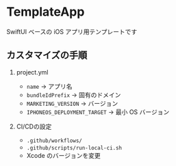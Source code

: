 # TemplateApp

SwiftUI ベースの iOS アプリ用テンプレートです

## カスタマイズの手順

1. project.yml  
   - `name` → アプリ名  
   - `bundleIdPrefix` → 固有のドメイン
   - `MARKETING_VERSION` → バージョン  
   - `IPHONEOS_DEPLOYMENT_TARGET` → 最小 OS バージョン

2. CI/CDの設定  
   - `.github/workflows/`
   - `.github/scripts/run-local-ci.sh`
   - Xcode のバージョンを変更
